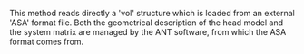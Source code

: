 This method reads directly a 'vol' structure which is loaded from an external 'ASA' format file.
Both the geometrical description of the head model and the system matrix are managed by the ANT software, from which the ASA format comes from.
